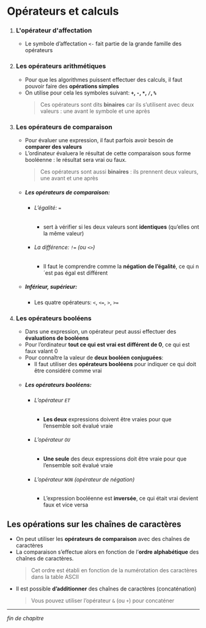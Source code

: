 # Opérateurs et calculs

1.  ### L'opérateur d'affectation
    - Le symbole d’affectation `<-` fait partie de la grande famille des opérateurs
2.  ### Les opérateurs arithmétiques

    - Pour que les algorithmes puissent effectuer des calculs, il faut pouvoir faire des **opérations simples**
    - On utilise pour cela les symboles suivant: **`+`, `-`, `*`, `/`, `%`**
      > Ces opérateurs sont dits **binaires** car ils s’utilisent avec deux valeurs : une avant le symbole et une après

3.  ### Les opérateurs de comparaison

    - Pour évaluer une expression, il faut parfois avoir besoin de **comparer des valeurs**
    - L’ordinateur évaluera le résultat de cette comparaison sous forme booléenne : le résultat sera vrai ou faux.
      > Ces opérateurs sont aussi **binaires** : ils prennent deux valeurs, une avant et une après
    - ##### Les opérateurs de comparaison:
      - ###### L’égalité: `=`
        - sert à vérifier si les deux valeurs sont **identiques** (qu’elles ont la même valeur)
      - ###### La différence: `!=` (ou `<>`)
        - Il faut le comprendre comme la **négation de l’égalité**, ce qui n´est pas égal est différent
    - ##### Inférieur, supérieur:
      - Les quatre opérateurs: `<`, `<=`, `>`, `>=`

4.  ### Les opérateurs booléens

    - Dans une expression, un opérateur peut aussi effectuer des **évaluations de booléens**
    - Pour l’ordinateur **tout ce qui est vrai est différent de 0**, ce qui est faux valant 0
    - Pour connaître la valeur de **deux booléen conjuguées**:
      - Il faut utiliser des **opérateurs booléens** pour indiquer ce qui doit être considéré comme vrai
    - ##### Les opérateurs booléens:
      - ###### L’opérateur `ET`
        - **Les deux** expressions doivent être vraies pour que l’ensemble soit évalué vraie
      - ###### L’opérateur `OU`
        - **Une seule** des deux expressions doit être vraie pour que l’ensemble soit évalué vraie
      - ###### L’opérateur `NON` (opérateur de négation)
        - L’expression booléenne est **inversée**, ce qui était vrai devient faux et vice versa

## Les opérations sur les chaînes de caractères

- On peut utiliser les **opérateurs de comparaison** avec des chaînes de caractères
- La comparaison s’effectue alors en fonction de l’**ordre alphabétique** des chaînes de caractères.
  > Cet ordre est établi en fonction de la numérotation des caractères dans la table ASCII
- Il est possible **d’additionner** des chaînes de caractères (concaténation)
  > Vous pouvez utiliser l’opérateur `&` (ou `+`) pour concaténer

---

_fin de chapitre_
